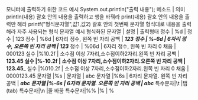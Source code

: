 모니터에 출력하기 위한  코드 예시
System.out.println("출력 내용");
    메소드                    |     의미    
println(내용)                   괄호 안의 내용을 출력하고 행을 바꿔라
print(내용)                     괄호 안의 내용을 출력만 해라
printf("형식문자열",값1,값2)     괄호 안의 첫번째 문자열 형식대로 내용을 출력해라
자주 사용되는 형식 문자열 예시
  형식화된 문자열  |                              설명                          |      출력형태
  정수   | %d       |   정수                                                   |           123
  정수   | %6d      |  6자리 정수, 왼쪽 빈 자리 공백                             |            ___123
  정수   | %-6d     |  6자리 정수, 오른쪽 빈 자리 공백                           |           123___
  정수   | %06d     |  6자리 정수, 왼쪽 빈 자리 0 채움                           |           000123
  실수   |%10.2f    |  소수점 이상 7자리,소수점이하2자리.왼쪽 빈 자리 공백         |         ____123.45
  실수   |%-10.2f   |  소수점 이상 7자리,소수점이하2자리.오른쪽 빈 자리 공백       |          123.45_____
  실수   |%010.2f   |  소수점 이상 7자리,소수점이하2자리.왼쪽 빈 자리 0 채움       |         0000123.45
 문자열  |%s        |  문자열                                                   |           abc
 문자열  |%6s       | 6자리 문자열. 왼쪽 빈 자리 공백                             |         ___abc
 문자열  |%-6s      | 6자리 문자열. 오른쪽 빈 자리 공백                           |          abc___
 특수문자|\t        |탭(tab)
 특수문자|\n        |줄 바꿈
 특수문자|%%        |%                                                          |           %
 